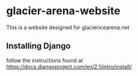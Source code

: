 # glacier-arena-website
This is a website designed for glaciericearena.net

## Installing Django
follow the instructions found at https://docs.djangoproject.com/en/2.1/intro/install/



